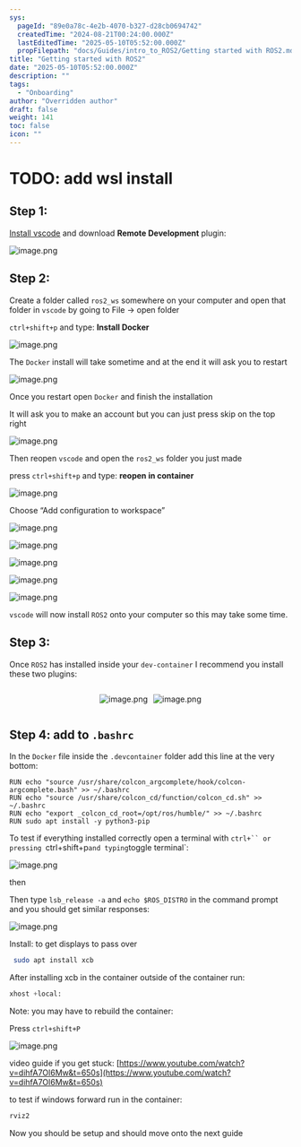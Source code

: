 ```yaml
---
sys:
  pageId: "89e0a78c-4e2b-4070-b327-d28cb0694742"
  createdTime: "2024-08-21T00:24:00.000Z"
  lastEditedTime: "2025-05-10T05:52:00.000Z"
  propFilepath: "docs/Guides/intro_to_ROS2/Getting started with ROS2.md"
title: "Getting started with ROS2"
date: "2025-05-10T05:52:00.000Z"
description: ""
tags:
  - "Onboarding"
author: "Overridden author"
draft: false
weight: 141
toc: false
icon: ""
---
```


# TODO: add wsl install

## Step 1:

[Install vscode](https://code.visualstudio.com/download) and download **Remote Development** plugin:

![image.png](https://prod-files-secure.s3.us-west-2.amazonaws.com/d518164a-d88e-44d1-a4ee-3adb3bd8bce0/efb52993-1881-4a40-b95e-6f020334f022/image.png?X-Amz-Algorithm=AWS4-HMAC-SHA256&X-Amz-Content-Sha256=UNSIGNED-PAYLOAD&X-Amz-Credential=ASIAZI2LB4665NCKTDGL%2F20250530%2Fus-west-2%2Fs3%2Faws4_request&X-Amz-Date=20250530T210724Z&X-Amz-Expires=3600&X-Amz-Security-Token=IQoJb3JpZ2luX2VjEOX%2F%2F%2F%2F%2F%2F%2F%2F%2F%2FwEaCXVzLXdlc3QtMiJGMEQCIHTh72g1doEw4qW6vYtFYpKWejWFxwOSF%2BA7wogN2sw2AiAoW8Tis51SBBDLMd7tuV6sC1MEwjBwwkVMdJrVcPCLtiqIBAit%2F%2F%2F%2F%2F%2F%2F%2F%2F%2F8BEAAaDDYzNzQyMzE4MzgwNSIMqulxiR8vTMtazY%2FtKtwDWw3yoFfrbReNa1z8nudjibgr2XgclHKaVHSDTgQ2uPbe1FS0eHptqaY2N5peLIj%2FsMdxNMywfi9uQogmMb%2F3vR0i0R9ZpXh4ayBPTsd3%2FDCu8bzQeQgHNoubSJHyT9HTB8%2BZDl9bYWvfY7Ht0Uuc%2FKFAJnvPjOxPKdM9ZC0LOfF5lta4zuMoefBv82wksVic%2FlGw1MElQlBhb9lsSwwH0MQ3hKFygqGUia3h5BdlmtKR2QmTvBUXBk99bMiP9SqfTqWJ79DcvPNCizrN7f75siuKVKaRMvrga6gbvk%2FqOF2VxRq4AdAdJiFWZxVcTr%2B3svCekHZKSrSfdwm7c5QKPGWfYW3%2FxmnhAUTpRO78Y3BS8rdlsxCnfrOtFo7fBun4DOD1V1BQBRevgXwXVelkst3xOfWnQYNB0ECwGwjpprZZqyp%2FVZ0rSQgyR%2F5bh5dzcAMHEOWBNgju73fcYhfjWS%2BvoLxlWQW4SWX2OnLf1iznrVLGXHYiYHqprWAotvBv5K2yw%2BnA5Q0uKAPLeFLAx7HjHz4AIsqQAp%2B%2B%2FJ1dAMEPCxrmk7v8Fr%2FtfmCS8XZ%2Fowlq4%2FPmiWjqMw3%2BmHDecBw7A1IF7phkEQzUhNJAS7aNrapXSrWWHUjNHgAw%2BKXowQY6pgFiVvjW6Hk47QC8ZnClQmuVQbPS4FjDzGMytksvJkg%2Bztsl7461CnytlELJRgidh2K49gBL5O3j0KVSxQCF49QC4%2BpOTuqKDxKkfnFOQNais3p3Ivbik5QguCPPHMxRcMjhpY%2F2%2Fp7yGeGAeR7V912oSjpKvoWaG16PLbu3wSPc9i%2FLbAVkn6G1EvqsQ%2BVlktKwSvup0qWVpN0bzYOlFqqOpcTjK%2F96&X-Amz-Signature=939db07382c6947a979f5bbf02c6092fbac205e8ea64bf3476eb5098a54b54c8&X-Amz-SignedHeaders=host&x-id=GetObject)

## Step 2:

Create a folder called `ros2_ws` somewhere on your computer and open that folder in `vscode` by going to File → open folder 

`ctrl+shift+p` and type: **Install Docker**

![image.png](https://prod-files-secure.s3.us-west-2.amazonaws.com/d518164a-d88e-44d1-a4ee-3adb3bd8bce0/2269dc0e-1cd5-47ff-bceb-c04ad9b2eab0/image.png?X-Amz-Algorithm=AWS4-HMAC-SHA256&X-Amz-Content-Sha256=UNSIGNED-PAYLOAD&X-Amz-Credential=ASIAZI2LB4665NCKTDGL%2F20250530%2Fus-west-2%2Fs3%2Faws4_request&X-Amz-Date=20250530T210724Z&X-Amz-Expires=3600&X-Amz-Security-Token=IQoJb3JpZ2luX2VjEOX%2F%2F%2F%2F%2F%2F%2F%2F%2F%2FwEaCXVzLXdlc3QtMiJGMEQCIHTh72g1doEw4qW6vYtFYpKWejWFxwOSF%2BA7wogN2sw2AiAoW8Tis51SBBDLMd7tuV6sC1MEwjBwwkVMdJrVcPCLtiqIBAit%2F%2F%2F%2F%2F%2F%2F%2F%2F%2F8BEAAaDDYzNzQyMzE4MzgwNSIMqulxiR8vTMtazY%2FtKtwDWw3yoFfrbReNa1z8nudjibgr2XgclHKaVHSDTgQ2uPbe1FS0eHptqaY2N5peLIj%2FsMdxNMywfi9uQogmMb%2F3vR0i0R9ZpXh4ayBPTsd3%2FDCu8bzQeQgHNoubSJHyT9HTB8%2BZDl9bYWvfY7Ht0Uuc%2FKFAJnvPjOxPKdM9ZC0LOfF5lta4zuMoefBv82wksVic%2FlGw1MElQlBhb9lsSwwH0MQ3hKFygqGUia3h5BdlmtKR2QmTvBUXBk99bMiP9SqfTqWJ79DcvPNCizrN7f75siuKVKaRMvrga6gbvk%2FqOF2VxRq4AdAdJiFWZxVcTr%2B3svCekHZKSrSfdwm7c5QKPGWfYW3%2FxmnhAUTpRO78Y3BS8rdlsxCnfrOtFo7fBun4DOD1V1BQBRevgXwXVelkst3xOfWnQYNB0ECwGwjpprZZqyp%2FVZ0rSQgyR%2F5bh5dzcAMHEOWBNgju73fcYhfjWS%2BvoLxlWQW4SWX2OnLf1iznrVLGXHYiYHqprWAotvBv5K2yw%2BnA5Q0uKAPLeFLAx7HjHz4AIsqQAp%2B%2B%2FJ1dAMEPCxrmk7v8Fr%2FtfmCS8XZ%2Fowlq4%2FPmiWjqMw3%2BmHDecBw7A1IF7phkEQzUhNJAS7aNrapXSrWWHUjNHgAw%2BKXowQY6pgFiVvjW6Hk47QC8ZnClQmuVQbPS4FjDzGMytksvJkg%2Bztsl7461CnytlELJRgidh2K49gBL5O3j0KVSxQCF49QC4%2BpOTuqKDxKkfnFOQNais3p3Ivbik5QguCPPHMxRcMjhpY%2F2%2Fp7yGeGAeR7V912oSjpKvoWaG16PLbu3wSPc9i%2FLbAVkn6G1EvqsQ%2BVlktKwSvup0qWVpN0bzYOlFqqOpcTjK%2F96&X-Amz-Signature=e4b148ffd27bbe27414fac397fd352418f30d46543bad5e57e666ba2d16d1c08&X-Amz-SignedHeaders=host&x-id=GetObject)

The `Docker` install will take sometime and at the end it will ask you to restart

![image.png](https://prod-files-secure.s3.us-west-2.amazonaws.com/d518164a-d88e-44d1-a4ee-3adb3bd8bce0/ed233f78-be33-4b1f-b89c-9c346c0e961e/image.png?X-Amz-Algorithm=AWS4-HMAC-SHA256&X-Amz-Content-Sha256=UNSIGNED-PAYLOAD&X-Amz-Credential=ASIAZI2LB4665NCKTDGL%2F20250530%2Fus-west-2%2Fs3%2Faws4_request&X-Amz-Date=20250530T210724Z&X-Amz-Expires=3600&X-Amz-Security-Token=IQoJb3JpZ2luX2VjEOX%2F%2F%2F%2F%2F%2F%2F%2F%2F%2FwEaCXVzLXdlc3QtMiJGMEQCIHTh72g1doEw4qW6vYtFYpKWejWFxwOSF%2BA7wogN2sw2AiAoW8Tis51SBBDLMd7tuV6sC1MEwjBwwkVMdJrVcPCLtiqIBAit%2F%2F%2F%2F%2F%2F%2F%2F%2F%2F8BEAAaDDYzNzQyMzE4MzgwNSIMqulxiR8vTMtazY%2FtKtwDWw3yoFfrbReNa1z8nudjibgr2XgclHKaVHSDTgQ2uPbe1FS0eHptqaY2N5peLIj%2FsMdxNMywfi9uQogmMb%2F3vR0i0R9ZpXh4ayBPTsd3%2FDCu8bzQeQgHNoubSJHyT9HTB8%2BZDl9bYWvfY7Ht0Uuc%2FKFAJnvPjOxPKdM9ZC0LOfF5lta4zuMoefBv82wksVic%2FlGw1MElQlBhb9lsSwwH0MQ3hKFygqGUia3h5BdlmtKR2QmTvBUXBk99bMiP9SqfTqWJ79DcvPNCizrN7f75siuKVKaRMvrga6gbvk%2FqOF2VxRq4AdAdJiFWZxVcTr%2B3svCekHZKSrSfdwm7c5QKPGWfYW3%2FxmnhAUTpRO78Y3BS8rdlsxCnfrOtFo7fBun4DOD1V1BQBRevgXwXVelkst3xOfWnQYNB0ECwGwjpprZZqyp%2FVZ0rSQgyR%2F5bh5dzcAMHEOWBNgju73fcYhfjWS%2BvoLxlWQW4SWX2OnLf1iznrVLGXHYiYHqprWAotvBv5K2yw%2BnA5Q0uKAPLeFLAx7HjHz4AIsqQAp%2B%2B%2FJ1dAMEPCxrmk7v8Fr%2FtfmCS8XZ%2Fowlq4%2FPmiWjqMw3%2BmHDecBw7A1IF7phkEQzUhNJAS7aNrapXSrWWHUjNHgAw%2BKXowQY6pgFiVvjW6Hk47QC8ZnClQmuVQbPS4FjDzGMytksvJkg%2Bztsl7461CnytlELJRgidh2K49gBL5O3j0KVSxQCF49QC4%2BpOTuqKDxKkfnFOQNais3p3Ivbik5QguCPPHMxRcMjhpY%2F2%2Fp7yGeGAeR7V912oSjpKvoWaG16PLbu3wSPc9i%2FLbAVkn6G1EvqsQ%2BVlktKwSvup0qWVpN0bzYOlFqqOpcTjK%2F96&X-Amz-Signature=d02751dd20c2bbd9397f9cff5bf38eaad0a1fb9334d56fac5d5ced2f82bdef70&X-Amz-SignedHeaders=host&x-id=GetObject)

Once you restart open `Docker` and finish the installation

It will ask you to make an account but you can just press skip on the top right

![image.png](https://prod-files-secure.s3.us-west-2.amazonaws.com/d518164a-d88e-44d1-a4ee-3adb3bd8bce0/21010ad9-1659-4fd9-9f59-9932a09b2a3d/image.png?X-Amz-Algorithm=AWS4-HMAC-SHA256&X-Amz-Content-Sha256=UNSIGNED-PAYLOAD&X-Amz-Credential=ASIAZI2LB4665NCKTDGL%2F20250530%2Fus-west-2%2Fs3%2Faws4_request&X-Amz-Date=20250530T210725Z&X-Amz-Expires=3600&X-Amz-Security-Token=IQoJb3JpZ2luX2VjEOX%2F%2F%2F%2F%2F%2F%2F%2F%2F%2FwEaCXVzLXdlc3QtMiJGMEQCIHTh72g1doEw4qW6vYtFYpKWejWFxwOSF%2BA7wogN2sw2AiAoW8Tis51SBBDLMd7tuV6sC1MEwjBwwkVMdJrVcPCLtiqIBAit%2F%2F%2F%2F%2F%2F%2F%2F%2F%2F8BEAAaDDYzNzQyMzE4MzgwNSIMqulxiR8vTMtazY%2FtKtwDWw3yoFfrbReNa1z8nudjibgr2XgclHKaVHSDTgQ2uPbe1FS0eHptqaY2N5peLIj%2FsMdxNMywfi9uQogmMb%2F3vR0i0R9ZpXh4ayBPTsd3%2FDCu8bzQeQgHNoubSJHyT9HTB8%2BZDl9bYWvfY7Ht0Uuc%2FKFAJnvPjOxPKdM9ZC0LOfF5lta4zuMoefBv82wksVic%2FlGw1MElQlBhb9lsSwwH0MQ3hKFygqGUia3h5BdlmtKR2QmTvBUXBk99bMiP9SqfTqWJ79DcvPNCizrN7f75siuKVKaRMvrga6gbvk%2FqOF2VxRq4AdAdJiFWZxVcTr%2B3svCekHZKSrSfdwm7c5QKPGWfYW3%2FxmnhAUTpRO78Y3BS8rdlsxCnfrOtFo7fBun4DOD1V1BQBRevgXwXVelkst3xOfWnQYNB0ECwGwjpprZZqyp%2FVZ0rSQgyR%2F5bh5dzcAMHEOWBNgju73fcYhfjWS%2BvoLxlWQW4SWX2OnLf1iznrVLGXHYiYHqprWAotvBv5K2yw%2BnA5Q0uKAPLeFLAx7HjHz4AIsqQAp%2B%2B%2FJ1dAMEPCxrmk7v8Fr%2FtfmCS8XZ%2Fowlq4%2FPmiWjqMw3%2BmHDecBw7A1IF7phkEQzUhNJAS7aNrapXSrWWHUjNHgAw%2BKXowQY6pgFiVvjW6Hk47QC8ZnClQmuVQbPS4FjDzGMytksvJkg%2Bztsl7461CnytlELJRgidh2K49gBL5O3j0KVSxQCF49QC4%2BpOTuqKDxKkfnFOQNais3p3Ivbik5QguCPPHMxRcMjhpY%2F2%2Fp7yGeGAeR7V912oSjpKvoWaG16PLbu3wSPc9i%2FLbAVkn6G1EvqsQ%2BVlktKwSvup0qWVpN0bzYOlFqqOpcTjK%2F96&X-Amz-Signature=001d213003d50806bb54f66ebdde7161b9a5fdab2415c13c2579452c63741267&X-Amz-SignedHeaders=host&x-id=GetObject)

Then reopen `vscode` and open the `ros2_ws` folder you just made

press `ctrl+shift+p` and type: **reopen in container**

![image.png](https://prod-files-secure.s3.us-west-2.amazonaws.com/d518164a-d88e-44d1-a4ee-3adb3bd8bce0/4e93b8c2-41ad-488c-8095-c74205196118/image.png?X-Amz-Algorithm=AWS4-HMAC-SHA256&X-Amz-Content-Sha256=UNSIGNED-PAYLOAD&X-Amz-Credential=ASIAZI2LB4665NCKTDGL%2F20250530%2Fus-west-2%2Fs3%2Faws4_request&X-Amz-Date=20250530T210724Z&X-Amz-Expires=3600&X-Amz-Security-Token=IQoJb3JpZ2luX2VjEOX%2F%2F%2F%2F%2F%2F%2F%2F%2F%2FwEaCXVzLXdlc3QtMiJGMEQCIHTh72g1doEw4qW6vYtFYpKWejWFxwOSF%2BA7wogN2sw2AiAoW8Tis51SBBDLMd7tuV6sC1MEwjBwwkVMdJrVcPCLtiqIBAit%2F%2F%2F%2F%2F%2F%2F%2F%2F%2F8BEAAaDDYzNzQyMzE4MzgwNSIMqulxiR8vTMtazY%2FtKtwDWw3yoFfrbReNa1z8nudjibgr2XgclHKaVHSDTgQ2uPbe1FS0eHptqaY2N5peLIj%2FsMdxNMywfi9uQogmMb%2F3vR0i0R9ZpXh4ayBPTsd3%2FDCu8bzQeQgHNoubSJHyT9HTB8%2BZDl9bYWvfY7Ht0Uuc%2FKFAJnvPjOxPKdM9ZC0LOfF5lta4zuMoefBv82wksVic%2FlGw1MElQlBhb9lsSwwH0MQ3hKFygqGUia3h5BdlmtKR2QmTvBUXBk99bMiP9SqfTqWJ79DcvPNCizrN7f75siuKVKaRMvrga6gbvk%2FqOF2VxRq4AdAdJiFWZxVcTr%2B3svCekHZKSrSfdwm7c5QKPGWfYW3%2FxmnhAUTpRO78Y3BS8rdlsxCnfrOtFo7fBun4DOD1V1BQBRevgXwXVelkst3xOfWnQYNB0ECwGwjpprZZqyp%2FVZ0rSQgyR%2F5bh5dzcAMHEOWBNgju73fcYhfjWS%2BvoLxlWQW4SWX2OnLf1iznrVLGXHYiYHqprWAotvBv5K2yw%2BnA5Q0uKAPLeFLAx7HjHz4AIsqQAp%2B%2B%2FJ1dAMEPCxrmk7v8Fr%2FtfmCS8XZ%2Fowlq4%2FPmiWjqMw3%2BmHDecBw7A1IF7phkEQzUhNJAS7aNrapXSrWWHUjNHgAw%2BKXowQY6pgFiVvjW6Hk47QC8ZnClQmuVQbPS4FjDzGMytksvJkg%2Bztsl7461CnytlELJRgidh2K49gBL5O3j0KVSxQCF49QC4%2BpOTuqKDxKkfnFOQNais3p3Ivbik5QguCPPHMxRcMjhpY%2F2%2Fp7yGeGAeR7V912oSjpKvoWaG16PLbu3wSPc9i%2FLbAVkn6G1EvqsQ%2BVlktKwSvup0qWVpN0bzYOlFqqOpcTjK%2F96&X-Amz-Signature=34be83cd3a68ec4217ceb5210d80116563c7255cc501a14074606ca6c2cfd5e4&X-Amz-SignedHeaders=host&x-id=GetObject)

Choose “Add configuration to workspace”

![image.png](https://prod-files-secure.s3.us-west-2.amazonaws.com/d518164a-d88e-44d1-a4ee-3adb3bd8bce0/9560b282-5060-4989-ba37-97e7b2c22476/image.png?X-Amz-Algorithm=AWS4-HMAC-SHA256&X-Amz-Content-Sha256=UNSIGNED-PAYLOAD&X-Amz-Credential=ASIAZI2LB4665NCKTDGL%2F20250530%2Fus-west-2%2Fs3%2Faws4_request&X-Amz-Date=20250530T210725Z&X-Amz-Expires=3600&X-Amz-Security-Token=IQoJb3JpZ2luX2VjEOX%2F%2F%2F%2F%2F%2F%2F%2F%2F%2FwEaCXVzLXdlc3QtMiJGMEQCIHTh72g1doEw4qW6vYtFYpKWejWFxwOSF%2BA7wogN2sw2AiAoW8Tis51SBBDLMd7tuV6sC1MEwjBwwkVMdJrVcPCLtiqIBAit%2F%2F%2F%2F%2F%2F%2F%2F%2F%2F8BEAAaDDYzNzQyMzE4MzgwNSIMqulxiR8vTMtazY%2FtKtwDWw3yoFfrbReNa1z8nudjibgr2XgclHKaVHSDTgQ2uPbe1FS0eHptqaY2N5peLIj%2FsMdxNMywfi9uQogmMb%2F3vR0i0R9ZpXh4ayBPTsd3%2FDCu8bzQeQgHNoubSJHyT9HTB8%2BZDl9bYWvfY7Ht0Uuc%2FKFAJnvPjOxPKdM9ZC0LOfF5lta4zuMoefBv82wksVic%2FlGw1MElQlBhb9lsSwwH0MQ3hKFygqGUia3h5BdlmtKR2QmTvBUXBk99bMiP9SqfTqWJ79DcvPNCizrN7f75siuKVKaRMvrga6gbvk%2FqOF2VxRq4AdAdJiFWZxVcTr%2B3svCekHZKSrSfdwm7c5QKPGWfYW3%2FxmnhAUTpRO78Y3BS8rdlsxCnfrOtFo7fBun4DOD1V1BQBRevgXwXVelkst3xOfWnQYNB0ECwGwjpprZZqyp%2FVZ0rSQgyR%2F5bh5dzcAMHEOWBNgju73fcYhfjWS%2BvoLxlWQW4SWX2OnLf1iznrVLGXHYiYHqprWAotvBv5K2yw%2BnA5Q0uKAPLeFLAx7HjHz4AIsqQAp%2B%2B%2FJ1dAMEPCxrmk7v8Fr%2FtfmCS8XZ%2Fowlq4%2FPmiWjqMw3%2BmHDecBw7A1IF7phkEQzUhNJAS7aNrapXSrWWHUjNHgAw%2BKXowQY6pgFiVvjW6Hk47QC8ZnClQmuVQbPS4FjDzGMytksvJkg%2Bztsl7461CnytlELJRgidh2K49gBL5O3j0KVSxQCF49QC4%2BpOTuqKDxKkfnFOQNais3p3Ivbik5QguCPPHMxRcMjhpY%2F2%2Fp7yGeGAeR7V912oSjpKvoWaG16PLbu3wSPc9i%2FLbAVkn6G1EvqsQ%2BVlktKwSvup0qWVpN0bzYOlFqqOpcTjK%2F96&X-Amz-Signature=e1a1274f067a79fc50400762d794b6258be1deef4d6ee47a1b819d903f6f8148&X-Amz-SignedHeaders=host&x-id=GetObject)

![image.png](https://prod-files-secure.s3.us-west-2.amazonaws.com/d518164a-d88e-44d1-a4ee-3adb3bd8bce0/2ee63f81-886b-48e8-a553-dc6e5eac99e4/image.png?X-Amz-Algorithm=AWS4-HMAC-SHA256&X-Amz-Content-Sha256=UNSIGNED-PAYLOAD&X-Amz-Credential=ASIAZI2LB4665NCKTDGL%2F20250530%2Fus-west-2%2Fs3%2Faws4_request&X-Amz-Date=20250530T210724Z&X-Amz-Expires=3600&X-Amz-Security-Token=IQoJb3JpZ2luX2VjEOX%2F%2F%2F%2F%2F%2F%2F%2F%2F%2FwEaCXVzLXdlc3QtMiJGMEQCIHTh72g1doEw4qW6vYtFYpKWejWFxwOSF%2BA7wogN2sw2AiAoW8Tis51SBBDLMd7tuV6sC1MEwjBwwkVMdJrVcPCLtiqIBAit%2F%2F%2F%2F%2F%2F%2F%2F%2F%2F8BEAAaDDYzNzQyMzE4MzgwNSIMqulxiR8vTMtazY%2FtKtwDWw3yoFfrbReNa1z8nudjibgr2XgclHKaVHSDTgQ2uPbe1FS0eHptqaY2N5peLIj%2FsMdxNMywfi9uQogmMb%2F3vR0i0R9ZpXh4ayBPTsd3%2FDCu8bzQeQgHNoubSJHyT9HTB8%2BZDl9bYWvfY7Ht0Uuc%2FKFAJnvPjOxPKdM9ZC0LOfF5lta4zuMoefBv82wksVic%2FlGw1MElQlBhb9lsSwwH0MQ3hKFygqGUia3h5BdlmtKR2QmTvBUXBk99bMiP9SqfTqWJ79DcvPNCizrN7f75siuKVKaRMvrga6gbvk%2FqOF2VxRq4AdAdJiFWZxVcTr%2B3svCekHZKSrSfdwm7c5QKPGWfYW3%2FxmnhAUTpRO78Y3BS8rdlsxCnfrOtFo7fBun4DOD1V1BQBRevgXwXVelkst3xOfWnQYNB0ECwGwjpprZZqyp%2FVZ0rSQgyR%2F5bh5dzcAMHEOWBNgju73fcYhfjWS%2BvoLxlWQW4SWX2OnLf1iznrVLGXHYiYHqprWAotvBv5K2yw%2BnA5Q0uKAPLeFLAx7HjHz4AIsqQAp%2B%2B%2FJ1dAMEPCxrmk7v8Fr%2FtfmCS8XZ%2Fowlq4%2FPmiWjqMw3%2BmHDecBw7A1IF7phkEQzUhNJAS7aNrapXSrWWHUjNHgAw%2BKXowQY6pgFiVvjW6Hk47QC8ZnClQmuVQbPS4FjDzGMytksvJkg%2Bztsl7461CnytlELJRgidh2K49gBL5O3j0KVSxQCF49QC4%2BpOTuqKDxKkfnFOQNais3p3Ivbik5QguCPPHMxRcMjhpY%2F2%2Fp7yGeGAeR7V912oSjpKvoWaG16PLbu3wSPc9i%2FLbAVkn6G1EvqsQ%2BVlktKwSvup0qWVpN0bzYOlFqqOpcTjK%2F96&X-Amz-Signature=07851bc0acb6008353cfe63d64f0a5e4ad5c52a51cabb39e34fcb22684c4e8d5&X-Amz-SignedHeaders=host&x-id=GetObject)

![image.png](https://prod-files-secure.s3.us-west-2.amazonaws.com/d518164a-d88e-44d1-a4ee-3adb3bd8bce0/ae1580b2-b048-407e-aed9-b584224a7a04/image.png?X-Amz-Algorithm=AWS4-HMAC-SHA256&X-Amz-Content-Sha256=UNSIGNED-PAYLOAD&X-Amz-Credential=ASIAZI2LB4665NCKTDGL%2F20250530%2Fus-west-2%2Fs3%2Faws4_request&X-Amz-Date=20250530T210724Z&X-Amz-Expires=3600&X-Amz-Security-Token=IQoJb3JpZ2luX2VjEOX%2F%2F%2F%2F%2F%2F%2F%2F%2F%2FwEaCXVzLXdlc3QtMiJGMEQCIHTh72g1doEw4qW6vYtFYpKWejWFxwOSF%2BA7wogN2sw2AiAoW8Tis51SBBDLMd7tuV6sC1MEwjBwwkVMdJrVcPCLtiqIBAit%2F%2F%2F%2F%2F%2F%2F%2F%2F%2F8BEAAaDDYzNzQyMzE4MzgwNSIMqulxiR8vTMtazY%2FtKtwDWw3yoFfrbReNa1z8nudjibgr2XgclHKaVHSDTgQ2uPbe1FS0eHptqaY2N5peLIj%2FsMdxNMywfi9uQogmMb%2F3vR0i0R9ZpXh4ayBPTsd3%2FDCu8bzQeQgHNoubSJHyT9HTB8%2BZDl9bYWvfY7Ht0Uuc%2FKFAJnvPjOxPKdM9ZC0LOfF5lta4zuMoefBv82wksVic%2FlGw1MElQlBhb9lsSwwH0MQ3hKFygqGUia3h5BdlmtKR2QmTvBUXBk99bMiP9SqfTqWJ79DcvPNCizrN7f75siuKVKaRMvrga6gbvk%2FqOF2VxRq4AdAdJiFWZxVcTr%2B3svCekHZKSrSfdwm7c5QKPGWfYW3%2FxmnhAUTpRO78Y3BS8rdlsxCnfrOtFo7fBun4DOD1V1BQBRevgXwXVelkst3xOfWnQYNB0ECwGwjpprZZqyp%2FVZ0rSQgyR%2F5bh5dzcAMHEOWBNgju73fcYhfjWS%2BvoLxlWQW4SWX2OnLf1iznrVLGXHYiYHqprWAotvBv5K2yw%2BnA5Q0uKAPLeFLAx7HjHz4AIsqQAp%2B%2B%2FJ1dAMEPCxrmk7v8Fr%2FtfmCS8XZ%2Fowlq4%2FPmiWjqMw3%2BmHDecBw7A1IF7phkEQzUhNJAS7aNrapXSrWWHUjNHgAw%2BKXowQY6pgFiVvjW6Hk47QC8ZnClQmuVQbPS4FjDzGMytksvJkg%2Bztsl7461CnytlELJRgidh2K49gBL5O3j0KVSxQCF49QC4%2BpOTuqKDxKkfnFOQNais3p3Ivbik5QguCPPHMxRcMjhpY%2F2%2Fp7yGeGAeR7V912oSjpKvoWaG16PLbu3wSPc9i%2FLbAVkn6G1EvqsQ%2BVlktKwSvup0qWVpN0bzYOlFqqOpcTjK%2F96&X-Amz-Signature=b0454e29d068df1c996ff82abaa3a7e836b996053f1d5009951c728428ef716e&X-Amz-SignedHeaders=host&x-id=GetObject)

![image.png](https://prod-files-secure.s3.us-west-2.amazonaws.com/d518164a-d88e-44d1-a4ee-3adb3bd8bce0/53255b28-f75e-430f-b9e3-c0ac8577e42b/image.png?X-Amz-Algorithm=AWS4-HMAC-SHA256&X-Amz-Content-Sha256=UNSIGNED-PAYLOAD&X-Amz-Credential=ASIAZI2LB4665NCKTDGL%2F20250530%2Fus-west-2%2Fs3%2Faws4_request&X-Amz-Date=20250530T210724Z&X-Amz-Expires=3600&X-Amz-Security-Token=IQoJb3JpZ2luX2VjEOX%2F%2F%2F%2F%2F%2F%2F%2F%2F%2FwEaCXVzLXdlc3QtMiJGMEQCIHTh72g1doEw4qW6vYtFYpKWejWFxwOSF%2BA7wogN2sw2AiAoW8Tis51SBBDLMd7tuV6sC1MEwjBwwkVMdJrVcPCLtiqIBAit%2F%2F%2F%2F%2F%2F%2F%2F%2F%2F8BEAAaDDYzNzQyMzE4MzgwNSIMqulxiR8vTMtazY%2FtKtwDWw3yoFfrbReNa1z8nudjibgr2XgclHKaVHSDTgQ2uPbe1FS0eHptqaY2N5peLIj%2FsMdxNMywfi9uQogmMb%2F3vR0i0R9ZpXh4ayBPTsd3%2FDCu8bzQeQgHNoubSJHyT9HTB8%2BZDl9bYWvfY7Ht0Uuc%2FKFAJnvPjOxPKdM9ZC0LOfF5lta4zuMoefBv82wksVic%2FlGw1MElQlBhb9lsSwwH0MQ3hKFygqGUia3h5BdlmtKR2QmTvBUXBk99bMiP9SqfTqWJ79DcvPNCizrN7f75siuKVKaRMvrga6gbvk%2FqOF2VxRq4AdAdJiFWZxVcTr%2B3svCekHZKSrSfdwm7c5QKPGWfYW3%2FxmnhAUTpRO78Y3BS8rdlsxCnfrOtFo7fBun4DOD1V1BQBRevgXwXVelkst3xOfWnQYNB0ECwGwjpprZZqyp%2FVZ0rSQgyR%2F5bh5dzcAMHEOWBNgju73fcYhfjWS%2BvoLxlWQW4SWX2OnLf1iznrVLGXHYiYHqprWAotvBv5K2yw%2BnA5Q0uKAPLeFLAx7HjHz4AIsqQAp%2B%2B%2FJ1dAMEPCxrmk7v8Fr%2FtfmCS8XZ%2Fowlq4%2FPmiWjqMw3%2BmHDecBw7A1IF7phkEQzUhNJAS7aNrapXSrWWHUjNHgAw%2BKXowQY6pgFiVvjW6Hk47QC8ZnClQmuVQbPS4FjDzGMytksvJkg%2Bztsl7461CnytlELJRgidh2K49gBL5O3j0KVSxQCF49QC4%2BpOTuqKDxKkfnFOQNais3p3Ivbik5QguCPPHMxRcMjhpY%2F2%2Fp7yGeGAeR7V912oSjpKvoWaG16PLbu3wSPc9i%2FLbAVkn6G1EvqsQ%2BVlktKwSvup0qWVpN0bzYOlFqqOpcTjK%2F96&X-Amz-Signature=c85c1dbcffc24f4c5903ca6c4ddbcc9bf8cfcb227cb308d3a6b25b4865d69e0c&X-Amz-SignedHeaders=host&x-id=GetObject)

![image.png](https://prod-files-secure.s3.us-west-2.amazonaws.com/d518164a-d88e-44d1-a4ee-3adb3bd8bce0/7c562767-5af9-4ffb-97d1-327bcdf4ee00/image.png?X-Amz-Algorithm=AWS4-HMAC-SHA256&X-Amz-Content-Sha256=UNSIGNED-PAYLOAD&X-Amz-Credential=ASIAZI2LB4665NCKTDGL%2F20250530%2Fus-west-2%2Fs3%2Faws4_request&X-Amz-Date=20250530T210725Z&X-Amz-Expires=3600&X-Amz-Security-Token=IQoJb3JpZ2luX2VjEOX%2F%2F%2F%2F%2F%2F%2F%2F%2F%2FwEaCXVzLXdlc3QtMiJGMEQCIHTh72g1doEw4qW6vYtFYpKWejWFxwOSF%2BA7wogN2sw2AiAoW8Tis51SBBDLMd7tuV6sC1MEwjBwwkVMdJrVcPCLtiqIBAit%2F%2F%2F%2F%2F%2F%2F%2F%2F%2F8BEAAaDDYzNzQyMzE4MzgwNSIMqulxiR8vTMtazY%2FtKtwDWw3yoFfrbReNa1z8nudjibgr2XgclHKaVHSDTgQ2uPbe1FS0eHptqaY2N5peLIj%2FsMdxNMywfi9uQogmMb%2F3vR0i0R9ZpXh4ayBPTsd3%2FDCu8bzQeQgHNoubSJHyT9HTB8%2BZDl9bYWvfY7Ht0Uuc%2FKFAJnvPjOxPKdM9ZC0LOfF5lta4zuMoefBv82wksVic%2FlGw1MElQlBhb9lsSwwH0MQ3hKFygqGUia3h5BdlmtKR2QmTvBUXBk99bMiP9SqfTqWJ79DcvPNCizrN7f75siuKVKaRMvrga6gbvk%2FqOF2VxRq4AdAdJiFWZxVcTr%2B3svCekHZKSrSfdwm7c5QKPGWfYW3%2FxmnhAUTpRO78Y3BS8rdlsxCnfrOtFo7fBun4DOD1V1BQBRevgXwXVelkst3xOfWnQYNB0ECwGwjpprZZqyp%2FVZ0rSQgyR%2F5bh5dzcAMHEOWBNgju73fcYhfjWS%2BvoLxlWQW4SWX2OnLf1iznrVLGXHYiYHqprWAotvBv5K2yw%2BnA5Q0uKAPLeFLAx7HjHz4AIsqQAp%2B%2B%2FJ1dAMEPCxrmk7v8Fr%2FtfmCS8XZ%2Fowlq4%2FPmiWjqMw3%2BmHDecBw7A1IF7phkEQzUhNJAS7aNrapXSrWWHUjNHgAw%2BKXowQY6pgFiVvjW6Hk47QC8ZnClQmuVQbPS4FjDzGMytksvJkg%2Bztsl7461CnytlELJRgidh2K49gBL5O3j0KVSxQCF49QC4%2BpOTuqKDxKkfnFOQNais3p3Ivbik5QguCPPHMxRcMjhpY%2F2%2Fp7yGeGAeR7V912oSjpKvoWaG16PLbu3wSPc9i%2FLbAVkn6G1EvqsQ%2BVlktKwSvup0qWVpN0bzYOlFqqOpcTjK%2F96&X-Amz-Signature=97a2a4c8c78eb1f167e1c2b5d0be474b428e9c120680228e741bb9e00e193f4f&X-Amz-SignedHeaders=host&x-id=GetObject)

`vscode` will now install `ROS2` onto your computer so this may take some time.

## Step 3:

Once `ROS2` has installed inside your `dev-container` I recommend you install these two plugins:

<div style="display: flex;flex-direction: row; column-gap:10px; max-width: 630px;justify-content: center;">
<div>

![image.png](https://prod-files-secure.s3.us-west-2.amazonaws.com/d518164a-d88e-44d1-a4ee-3adb3bd8bce0/3fc3d550-5a54-4ba1-ba6b-faa01cdb7369/image.png?X-Amz-Algorithm=AWS4-HMAC-SHA256&X-Amz-Content-Sha256=UNSIGNED-PAYLOAD&X-Amz-Credential=ASIAZI2LB466ZKO4LMAP%2F20250530%2Fus-west-2%2Fs3%2Faws4_request&X-Amz-Date=20250530T210731Z&X-Amz-Expires=3600&X-Amz-Security-Token=IQoJb3JpZ2luX2VjEOX%2F%2F%2F%2F%2F%2F%2F%2F%2F%2FwEaCXVzLXdlc3QtMiJGMEQCIByl39LLHYzRVF%2BN81jPsX%2BtzCDClVxwxg4VcqWujE81AiAl0GEsVtVcskLx%2FdfLUOkkbFq2yhVFITO4y9gU778xlCqIBAit%2F%2F%2F%2F%2F%2F%2F%2F%2F%2F8BEAAaDDYzNzQyMzE4MzgwNSIMagtluWbqKws6m931KtwDkkZXPbOFoePwnqRP68htNVVa8vM4qrZzUDxgvwifo%2FXkj514ZgMRgpZMlUJ29hVUMEeMei3LROn9D2X23JlVxnX4evFvgYI2tb%2Bx8%2B8KPtPbmpEwODU3Pe%2BZnx1NzLTe4yChvljz6%2BB47JX4R4U%2FeysEdNXTzb9glapBMWewh9mtZKM4kEfv17To6DdBpZyFMZKNOpHiYQVgZhrIC6%2F2kLmdik5SHbK1hrX9eRPMMilaHuTCTWNzccgURf8rziVhOhmGDGRnI%2FhqKThJtqlO19sAkMVqvh42F3LnULO8%2By2X%2BR8POQM0BAitv3UpKLeIXLcErtROxazansLCuNVPtE04ainXpYjnTHKc7ejyJ1Q8amS2a1a7PTHDPour5%2Bf8MUSTJSgMxNXGrpfqlukMR9AfV8l8prWXwRhhuwmmVZPEeF1lbmMB74WLadAE8401pzlbsa4h1%2FnZqtGnG8vjPqcbqMQDfbBS7ZQq31EUojGFc7GTkqG7%2FD6YBPuRdJ91QHLQVT3%2BrlQnEOcSjTM3VLTUzwyuSiqD9FF0XIF%2FnEFaEgzzmN%2FEIcmEeBnjXonxtCh6UFbYQY7eP7ii4cw1DQ4eVnphXMHPoogBU0mAy19uSOmAeHddStpotwUwg6bowQY6pgGjFjQT1oWNdyU68yz%2FM4Vq1XacV%2BQ2TxvO2thILix7V5%2Bje1ha0%2BrkYoYuNc%2BrvVYDOnkasqnnEqagmaWHnPOUDQTU%2FbGnXt8JHM9oqTbnO%2FOfEt0PyCaSkSpqS3q1Nhsiml41uBDbk6w61XXbNxf0i8ZNpoI7AThU5cLneVKVxDvi1icN3ypIVR3Ir5Um%2F9fMK2eO6UEyBnUovB5N3yIW95u0pHfr&X-Amz-Signature=2e8e1e54ee46bd346b5de01c4d68308cf593c185b2bb864c1f30d2e1d205c43a&X-Amz-SignedHeaders=host&x-id=GetObject)

</div>
<div>

![image.png](https://prod-files-secure.s3.us-west-2.amazonaws.com/d518164a-d88e-44d1-a4ee-3adb3bd8bce0/d994cc66-13c2-4093-a5a3-f84cf4601a82/image.png?X-Amz-Algorithm=AWS4-HMAC-SHA256&X-Amz-Content-Sha256=UNSIGNED-PAYLOAD&X-Amz-Credential=ASIAZI2LB466755HLQB2%2F20250530%2Fus-west-2%2Fs3%2Faws4_request&X-Amz-Date=20250530T210731Z&X-Amz-Expires=3600&X-Amz-Security-Token=IQoJb3JpZ2luX2VjEOX%2F%2F%2F%2F%2F%2F%2F%2F%2F%2FwEaCXVzLXdlc3QtMiJIMEYCIQDxOSjDTPmOQt7FcMJ8a3sP5uFBTCjiC%2BwwbG1A8taDvwIhAPf7RhgAVXK0nnoEzPH6erSQuJ78m9IR32MnLXS%2Bpa0CKogECK3%2F%2F%2F%2F%2F%2F%2F%2F%2F%2FwEQABoMNjM3NDIzMTgzODA1IgylJFAKHuUkaJOrn5Aq3AM1biPB9FOM4PAY8VlONH%2FBzYVptDxUk9oVVEzYVHXfgqxCxOn372YDJmD70Mvb0d5mwPj7kH5ovWroe0pIA6L5T8mMI%2BoBZtC%2BJKJgwBo3ge9WcAEBcKw4CatfXBfvIF6T%2Fs3hMbs4%2BpOlmzJIXVLF%2FCQaJW1%2BXMS5iqfW1EEGEcU8pVw25wV6GsQxntDsT8EXkyEKLUqbkr7CWg3UCZ2qNGI%2F3Gwl9RFYdd3KHomzVtPot68Jn9TXZ%2BpJEsydDPY9B4Y4cTOCbuLmJLqG3NbhdJ7%2FJoCMBCacD%2Fp3On0c8P53gP7NCtKTXLPnIzEuJsFNJ%2BZ%2BkQox4Y%2FiBXgtiQ%2FrBKoM4o%2FWOhRn2MZwwLGwZ6ch2384gM%2BQxHhmywn2rNYc7OaLqYhGsFpbTHr40OG6wxoMnTu2uQYsRUi9aIa8CqZLAxcBiw1UkhIHLcOh7uIPMVMHgC98TgXwEcU%2Bedo%2FW0xL%2BCD205uKqaCt8klKu5IoM9ZZ5XCVTlC4CIO2J5hNVDfFHv7CMq7i3hsLT22uRCS3DIlfg6SNKGdR7o%2BYzVndjGI9Hc5ZC8AsA%2BwSMu0nUtEfc49zFK2i4ANz73M3QNvOYbRZWYoSh2RmjruuciRO1gac%2BJE3n9zamjC9pujBBjqkAWpcWgXGSIg8T4GNLfg%2BbvYdL130I3pmBQvJaHKB7HzD9rQaeKMoZzmvK9UgewQAFx5FkX0q7n9HicRbOZ2GjRzsGZtgZ%2F9CDEo7goo%2BvrqO8VgvOxQT4wq4GiunONn2QGArdyW%2B212zAFg0ZjgG2FtNaEp0YWSS4Y8dXVMpLx5RADT%2FwOjFik91qCDiNVNEDHHfuKAp9OHR2Km%2FEp1DJjvOHBrz&X-Amz-Signature=0ca58b75bce8ca5f778ce26df476537d719be37acda49e5096042e2afe9ee748&X-Amz-SignedHeaders=host&x-id=GetObject)

</div>
</div>

## Step 4: add to `.bashrc`

In the `Docker` file inside the `.devcontainer` folder add this line at the very bottom: 

```docker
RUN echo "source /usr/share/colcon_argcomplete/hook/colcon-argcomplete.bash" >> ~/.bashrc
RUN echo "source /usr/share/colcon_cd/function/colcon_cd.sh" >> ~/.bashrc
RUN echo "export _colcon_cd_root=/opt/ros/humble/" >> ~/.bashrc
RUN sudo apt install -y python3-pip 
```

To test if everything installed correctly open a terminal with `ctrl+`` or pressing `ctrl+shift+p` and typing `toggle terminal`:

![image.png](https://prod-files-secure.s3.us-west-2.amazonaws.com/d518164a-d88e-44d1-a4ee-3adb3bd8bce0/6a4943d8-b04e-4c02-9a58-775f3384d1a5/image.png?X-Amz-Algorithm=AWS4-HMAC-SHA256&X-Amz-Content-Sha256=UNSIGNED-PAYLOAD&X-Amz-Credential=ASIAZI2LB4665NCKTDGL%2F20250530%2Fus-west-2%2Fs3%2Faws4_request&X-Amz-Date=20250530T210724Z&X-Amz-Expires=3600&X-Amz-Security-Token=IQoJb3JpZ2luX2VjEOX%2F%2F%2F%2F%2F%2F%2F%2F%2F%2FwEaCXVzLXdlc3QtMiJGMEQCIHTh72g1doEw4qW6vYtFYpKWejWFxwOSF%2BA7wogN2sw2AiAoW8Tis51SBBDLMd7tuV6sC1MEwjBwwkVMdJrVcPCLtiqIBAit%2F%2F%2F%2F%2F%2F%2F%2F%2F%2F8BEAAaDDYzNzQyMzE4MzgwNSIMqulxiR8vTMtazY%2FtKtwDWw3yoFfrbReNa1z8nudjibgr2XgclHKaVHSDTgQ2uPbe1FS0eHptqaY2N5peLIj%2FsMdxNMywfi9uQogmMb%2F3vR0i0R9ZpXh4ayBPTsd3%2FDCu8bzQeQgHNoubSJHyT9HTB8%2BZDl9bYWvfY7Ht0Uuc%2FKFAJnvPjOxPKdM9ZC0LOfF5lta4zuMoefBv82wksVic%2FlGw1MElQlBhb9lsSwwH0MQ3hKFygqGUia3h5BdlmtKR2QmTvBUXBk99bMiP9SqfTqWJ79DcvPNCizrN7f75siuKVKaRMvrga6gbvk%2FqOF2VxRq4AdAdJiFWZxVcTr%2B3svCekHZKSrSfdwm7c5QKPGWfYW3%2FxmnhAUTpRO78Y3BS8rdlsxCnfrOtFo7fBun4DOD1V1BQBRevgXwXVelkst3xOfWnQYNB0ECwGwjpprZZqyp%2FVZ0rSQgyR%2F5bh5dzcAMHEOWBNgju73fcYhfjWS%2BvoLxlWQW4SWX2OnLf1iznrVLGXHYiYHqprWAotvBv5K2yw%2BnA5Q0uKAPLeFLAx7HjHz4AIsqQAp%2B%2B%2FJ1dAMEPCxrmk7v8Fr%2FtfmCS8XZ%2Fowlq4%2FPmiWjqMw3%2BmHDecBw7A1IF7phkEQzUhNJAS7aNrapXSrWWHUjNHgAw%2BKXowQY6pgFiVvjW6Hk47QC8ZnClQmuVQbPS4FjDzGMytksvJkg%2Bztsl7461CnytlELJRgidh2K49gBL5O3j0KVSxQCF49QC4%2BpOTuqKDxKkfnFOQNais3p3Ivbik5QguCPPHMxRcMjhpY%2F2%2Fp7yGeGAeR7V912oSjpKvoWaG16PLbu3wSPc9i%2FLbAVkn6G1EvqsQ%2BVlktKwSvup0qWVpN0bzYOlFqqOpcTjK%2F96&X-Amz-Signature=65064ddd0bbbe516638d4eada176377b0f0d59cf0f15f212faad20a7b619f06c&X-Amz-SignedHeaders=host&x-id=GetObject)

then 

Then type `lsb_release -a` and `echo $ROS_DISTRO` in the command prompt and you should get similar responses:

![image.png](https://prod-files-secure.s3.us-west-2.amazonaws.com/d518164a-d88e-44d1-a4ee-3adb3bd8bce0/3e635dec-a805-4e85-8b9e-d000e5b71a4e/image.png?X-Amz-Algorithm=AWS4-HMAC-SHA256&X-Amz-Content-Sha256=UNSIGNED-PAYLOAD&X-Amz-Credential=ASIAZI2LB4665NCKTDGL%2F20250530%2Fus-west-2%2Fs3%2Faws4_request&X-Amz-Date=20250530T210725Z&X-Amz-Expires=3600&X-Amz-Security-Token=IQoJb3JpZ2luX2VjEOX%2F%2F%2F%2F%2F%2F%2F%2F%2F%2FwEaCXVzLXdlc3QtMiJGMEQCIHTh72g1doEw4qW6vYtFYpKWejWFxwOSF%2BA7wogN2sw2AiAoW8Tis51SBBDLMd7tuV6sC1MEwjBwwkVMdJrVcPCLtiqIBAit%2F%2F%2F%2F%2F%2F%2F%2F%2F%2F8BEAAaDDYzNzQyMzE4MzgwNSIMqulxiR8vTMtazY%2FtKtwDWw3yoFfrbReNa1z8nudjibgr2XgclHKaVHSDTgQ2uPbe1FS0eHptqaY2N5peLIj%2FsMdxNMywfi9uQogmMb%2F3vR0i0R9ZpXh4ayBPTsd3%2FDCu8bzQeQgHNoubSJHyT9HTB8%2BZDl9bYWvfY7Ht0Uuc%2FKFAJnvPjOxPKdM9ZC0LOfF5lta4zuMoefBv82wksVic%2FlGw1MElQlBhb9lsSwwH0MQ3hKFygqGUia3h5BdlmtKR2QmTvBUXBk99bMiP9SqfTqWJ79DcvPNCizrN7f75siuKVKaRMvrga6gbvk%2FqOF2VxRq4AdAdJiFWZxVcTr%2B3svCekHZKSrSfdwm7c5QKPGWfYW3%2FxmnhAUTpRO78Y3BS8rdlsxCnfrOtFo7fBun4DOD1V1BQBRevgXwXVelkst3xOfWnQYNB0ECwGwjpprZZqyp%2FVZ0rSQgyR%2F5bh5dzcAMHEOWBNgju73fcYhfjWS%2BvoLxlWQW4SWX2OnLf1iznrVLGXHYiYHqprWAotvBv5K2yw%2BnA5Q0uKAPLeFLAx7HjHz4AIsqQAp%2B%2B%2FJ1dAMEPCxrmk7v8Fr%2FtfmCS8XZ%2Fowlq4%2FPmiWjqMw3%2BmHDecBw7A1IF7phkEQzUhNJAS7aNrapXSrWWHUjNHgAw%2BKXowQY6pgFiVvjW6Hk47QC8ZnClQmuVQbPS4FjDzGMytksvJkg%2Bztsl7461CnytlELJRgidh2K49gBL5O3j0KVSxQCF49QC4%2BpOTuqKDxKkfnFOQNais3p3Ivbik5QguCPPHMxRcMjhpY%2F2%2Fp7yGeGAeR7V912oSjpKvoWaG16PLbu3wSPc9i%2FLbAVkn6G1EvqsQ%2BVlktKwSvup0qWVpN0bzYOlFqqOpcTjK%2F96&X-Amz-Signature=39303630e126d59421cb4e2abd0f10835722798cba80e1c8a413291a54834a68&X-Amz-SignedHeaders=host&x-id=GetObject)

Install:  to get displays to pass over

```bash
 sudo apt install xcb
```

After installing xcb in the container outside of the container run:

```python
xhost +local:
```

Note: you may have to rebuild the container:

Press `ctrl+shift+P`

![image.png](https://prod-files-secure.s3.us-west-2.amazonaws.com/d518164a-d88e-44d1-a4ee-3adb3bd8bce0/6c2be660-2618-4c38-9c26-53554f7a0b7b/image.png?X-Amz-Algorithm=AWS4-HMAC-SHA256&X-Amz-Content-Sha256=UNSIGNED-PAYLOAD&X-Amz-Credential=ASIAZI2LB4665NCKTDGL%2F20250530%2Fus-west-2%2Fs3%2Faws4_request&X-Amz-Date=20250530T210724Z&X-Amz-Expires=3600&X-Amz-Security-Token=IQoJb3JpZ2luX2VjEOX%2F%2F%2F%2F%2F%2F%2F%2F%2F%2FwEaCXVzLXdlc3QtMiJGMEQCIHTh72g1doEw4qW6vYtFYpKWejWFxwOSF%2BA7wogN2sw2AiAoW8Tis51SBBDLMd7tuV6sC1MEwjBwwkVMdJrVcPCLtiqIBAit%2F%2F%2F%2F%2F%2F%2F%2F%2F%2F8BEAAaDDYzNzQyMzE4MzgwNSIMqulxiR8vTMtazY%2FtKtwDWw3yoFfrbReNa1z8nudjibgr2XgclHKaVHSDTgQ2uPbe1FS0eHptqaY2N5peLIj%2FsMdxNMywfi9uQogmMb%2F3vR0i0R9ZpXh4ayBPTsd3%2FDCu8bzQeQgHNoubSJHyT9HTB8%2BZDl9bYWvfY7Ht0Uuc%2FKFAJnvPjOxPKdM9ZC0LOfF5lta4zuMoefBv82wksVic%2FlGw1MElQlBhb9lsSwwH0MQ3hKFygqGUia3h5BdlmtKR2QmTvBUXBk99bMiP9SqfTqWJ79DcvPNCizrN7f75siuKVKaRMvrga6gbvk%2FqOF2VxRq4AdAdJiFWZxVcTr%2B3svCekHZKSrSfdwm7c5QKPGWfYW3%2FxmnhAUTpRO78Y3BS8rdlsxCnfrOtFo7fBun4DOD1V1BQBRevgXwXVelkst3xOfWnQYNB0ECwGwjpprZZqyp%2FVZ0rSQgyR%2F5bh5dzcAMHEOWBNgju73fcYhfjWS%2BvoLxlWQW4SWX2OnLf1iznrVLGXHYiYHqprWAotvBv5K2yw%2BnA5Q0uKAPLeFLAx7HjHz4AIsqQAp%2B%2B%2FJ1dAMEPCxrmk7v8Fr%2FtfmCS8XZ%2Fowlq4%2FPmiWjqMw3%2BmHDecBw7A1IF7phkEQzUhNJAS7aNrapXSrWWHUjNHgAw%2BKXowQY6pgFiVvjW6Hk47QC8ZnClQmuVQbPS4FjDzGMytksvJkg%2Bztsl7461CnytlELJRgidh2K49gBL5O3j0KVSxQCF49QC4%2BpOTuqKDxKkfnFOQNais3p3Ivbik5QguCPPHMxRcMjhpY%2F2%2Fp7yGeGAeR7V912oSjpKvoWaG16PLbu3wSPc9i%2FLbAVkn6G1EvqsQ%2BVlktKwSvup0qWVpN0bzYOlFqqOpcTjK%2F96&X-Amz-Signature=94d294371d861c9fa3656163070eceb41b83980765f982492692d38a6a003db1&X-Amz-SignedHeaders=host&x-id=GetObject)

video guide if you get stuck: [https://www.youtube.com/watch?v=dihfA7Ol6Mw&t=650s](https://www.youtube.com/watch?v=dihfA7Ol6Mw&t=650s)

to test if windows forward run in the container:

```bash
rviz2
```

Now you should be setup and should move onto the next guide 
